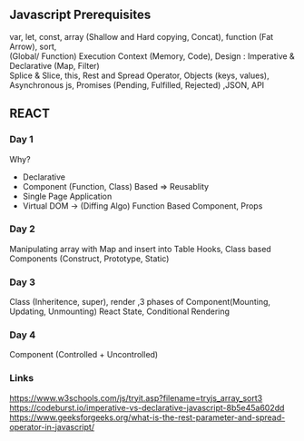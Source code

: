 ## Javascript Prerequisites
var, let, const, array (Shallow and Hard copying, Concat), function (Fat Arrow), sort, <br />
(Global/ Function) Execution Context (Memory, Code), Design : Imperative & Declarative (Map, Filter) <br />
Splice & Slice, this, Rest and Spread Operator, Objects (keys, values), <br />
Asynchronous js, Promises (Pending, Fulfilled, Rejected) ,JSON, API

## REACT

###  Day 1
Why?
- Declarative
- Component (Function, Class) Based => Reusablity
- Single Page Application
- Virtual DOM -> (Diffing Algo)
Function Based Component, Props

###  Day 2
Manipulating array with Map and insert into Table
Hooks, Class based Components (Construct, Prototype, Static)

###  Day 3
Class (Inheritence, super), render ,3 phases of Component(Mounting, Updating, Unmounting)
React State, Conditional Rendering

###  Day 4
Component (Controlled + Uncontrolled)

### Links
https://www.w3schools.com/js/tryit.asp?filename=tryjs_array_sort3
https://codeburst.io/imperative-vs-declarative-javascript-8b5e45a602dd
https://www.geeksforgeeks.org/what-is-the-rest-parameter-and-spread-operator-in-javascript/
